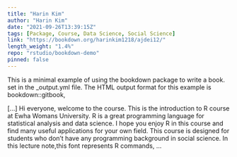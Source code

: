 ```yaml
---
title: "Harin Kim"
author: "Harin Kim"
date: "2021-09-26T13:39:15Z"
tags: [Package, Course, Data Science, Social Science]
link: "https://bookdown.org/harinkim1218/ajdei12/"
length_weight: "1.4%"
repo: "rstudio/bookdown-demo"
pinned: false
---
```


<p>This is a minimal example of using the bookdown package to write a book. set in the _output.yml file. The HTML output format for this example is bookdown::gitbook,</p> [...] Hi everyone, welcome to the course. This is the introduction to R course at Ewha Womans University. R is a great programming language for statistical analysis and data science. I hope you enjoy R in this course and find many useful applications for your own field. This course is designed for students who don’t have any programming background in social science. In this lecture note,this font represents R commands, ...
